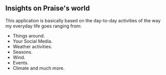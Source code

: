 

## Insights on Praise's world 

This application is basically based on the day-to-day activities of the way my everyday life goes ranging from:

- Things around.
- Your Social Media.
- Weather activities.
- Seasons.
- Wind. 
- Events.
- Climate and much more.

